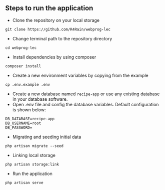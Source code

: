 ## Steps to run the application
- Clone the repository on your local storage
```
git clone https://github.com/R4Rain/webprog-lec
```
- Change terminal path to the repository directory
```
cd webprog-lec
```
- Install dependencies by using composer
```
composer install
```
- Create a new environment variables by copying from the example
```
cp .env.example .env
```
- Create a new database named `recipe-app` or use any existing database in your database software.
- Open .env file and config the database variables. Default configuration is shown below:
```
DB_DATABASE=recipe-app
DB_USERNAME=root
DB_PASSWORD=
```
- Migrating and seeding initial data
```
php artisan migrate --seed
```
- Linking local storage
```
php artisan storage:link
```
- Run the application
```
php artisan serve
``` 
